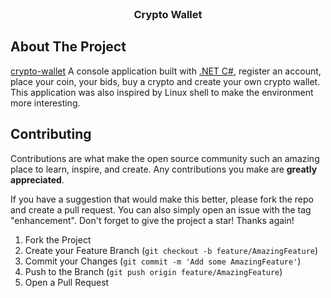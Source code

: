 
<!-- PROJECT LOGO -->
<br />
<div align="center">

  <h3 align="center">Crypto Wallet</h3>
</div>



<!-- ABOUT THE PROJECT -->
## About The Project
[crypto-wallet](https://i.imgur.com/WoP50jZ.png)
A console application built with [.NET C#](https://docs.microsoft.com/en-us/dotnet/), register an account, place your coin, your bids, buy a crypto and create your own crypto wallet.
<br>This application was also inspired by Linux shell to make the environment more interesting.


<!-- CONTRIBUTING -->
## Contributing

Contributions are what make the open source community such an amazing place to learn, inspire, and create. Any contributions you make are **greatly appreciated**.

If you have a suggestion that would make this better, please fork the repo and create a pull request. You can also simply open an issue with the tag "enhancement".
Don't forget to give the project a star! Thanks again!

1. Fork the Project
2. Create your Feature Branch (`git checkout -b feature/AmazingFeature`)
3. Commit your Changes (`git commit -m 'Add some AmazingFeature'`)
4. Push to the Branch (`git push origin feature/AmazingFeature`)
5. Open a Pull Request


